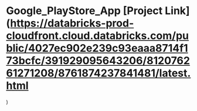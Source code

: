 # Google_PlayStore_App                                            [Project Link](https://databricks-prod-cloudfront.cloud.databricks.com/public/4027ec902e239c93eaaa8714f173bcfc/391929095643206/812076261271208/8761874237841481/latest.html
)

